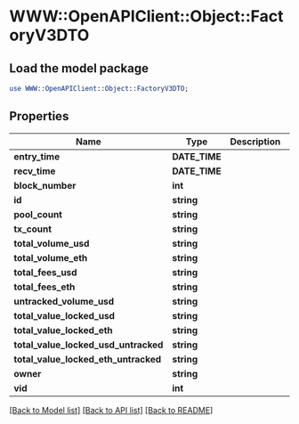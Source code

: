 # WWW::OpenAPIClient::Object::FactoryV3DTO

## Load the model package
```perl
use WWW::OpenAPIClient::Object::FactoryV3DTO;
```

## Properties
Name | Type | Description | Notes
------------ | ------------- | ------------- | -------------
**entry_time** | **DATE_TIME** |  | [optional] 
**recv_time** | **DATE_TIME** |  | [optional] 
**block_number** | **int** |  | [optional] 
**id** | **string** |  | [optional] 
**pool_count** | **string** |  | [optional] 
**tx_count** | **string** |  | [optional] 
**total_volume_usd** | **string** |  | [optional] 
**total_volume_eth** | **string** |  | [optional] 
**total_fees_usd** | **string** |  | [optional] 
**total_fees_eth** | **string** |  | [optional] 
**untracked_volume_usd** | **string** |  | [optional] 
**total_value_locked_usd** | **string** |  | [optional] 
**total_value_locked_eth** | **string** |  | [optional] 
**total_value_locked_usd_untracked** | **string** |  | [optional] 
**total_value_locked_eth_untracked** | **string** |  | [optional] 
**owner** | **string** |  | [optional] 
**vid** | **int** |  | [optional] 

[[Back to Model list]](../README.md#documentation-for-models) [[Back to API list]](../README.md#documentation-for-api-endpoints) [[Back to README]](../README.md)


